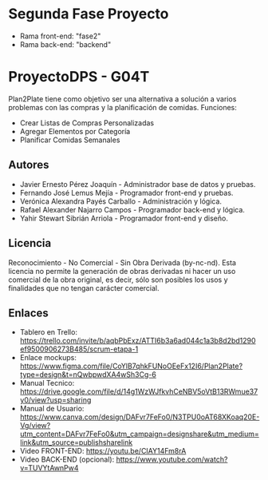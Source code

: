 # Segunda Fase Proyecto

* Rama front-end: "fase2"
* Rama back-end: "backend"

# ProyectoDPS - G04T

Plan2Plate tiene como objetivo ser una alternativa a solución a varios problemas con las compras y la planificación de comidas.
Funciones:
* Crear Listas de Compras Personalizadas
* Agregar Elementos por Categoría
* Planificar Comidas Semanales

## Autores

* Javier Ernesto Pérez Joaquín - Administrador base de datos y pruebas.
* Fernando José Lemus Mejía - Programador front-end y pruebas.
* Verónica Alexandra Payés Carballo - Administración y lógica.
* Rafael Alexander Najarro Campos - Programador back-end y lógica.
* Yahir Stewart Sibrián Arriola - Programador front-end y diseño.

## Licencia

Reconocimiento - No Comercial - Sin Obra Derivada (by-nc-nd).
Esta licencia no permite la generación de obras derivadas ni hacer un uso comercial de la obra original, 
es decir, sólo son posibles los usos y finalidades que no tengan carácter comercial.


## Enlaces

- Tablero en Trello: https://trello.com/invite/b/aqbPbExz/ATTI6b3a6ad044c1a3b8d2bd1290ef9500906273B485/scrum-etapa-1
- Enlace mockups: https://www.figma.com/file/CoYlB7qhkFUNoOEeFx12I6/Plan2Plate?type=design&t=nQwbpwdXA4wSh3Cg-6
- Manual Tecnico: https://drive.google.com/file/d/14g1WzWJfkvhCeNBV5oVtB13RWmue37y0/view?usp=sharing
- Manual de Usuario: https://www.canva.com/design/DAFvr7FeFo0/N3TPU0oAT68XKoaq20E-Vg/view?utm_content=DAFvr7FeFo0&utm_campaign=designshare&utm_medium=link&utm_source=publishsharelink
- Video FRONT-END: https://youtu.be/CIAY14Fm8rA
- Video BACK-END (opcional): https://www.youtube.com/watch?v=TUVYtAwnPw4
